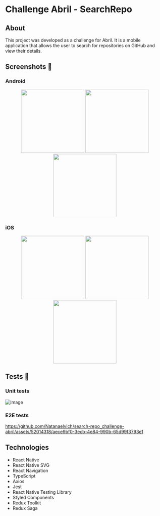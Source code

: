 # Challenge Abril - SearchRepo

## About

This project was developed as a challenge for Abril. It is a mobile application that allows the user to search for repositories on GitHub and view their details.


## Screenshots 📸

### Android
<p align="center">
 <img  src="https://github.com/Natanaelvich/search-repo_challenge-abril/assets/52014318/9518cbe9-44bf-45ad-9468-b5715234b420"
    width="200px">
    <img  src="https://github.com/Natanaelvich/search-repo_challenge-abril/assets/52014318/55a1276d-5c9f-4a97-bcbd-64d6a4c46f43""
    width="200px">
    <img  src="https://github.com/Natanaelvich/search-repo_challenge-abril/assets/52014318/3d09b0fd-1788-4965-85fa-0da574a07f4c""
    width="200px">
</p>

### iOS
<p align="center">
 <img  src="https://github.com/Natanaelvich/search-repo_challenge-abril/assets/52014318/7d2b8cca-7fc4-4917-89e5-a719795406c1"
    width="200px">
 <img  src="https://github.com/Natanaelvich/search-repo_challenge-abril/assets/52014318/176046f4-5079-4052-b7a7-49c4f7f6cf12"
    width="200px">
 <img  src="https://github.com/Natanaelvich/search-repo_challenge-abril/assets/52014318/83e44387-fb2f-475a-a656-037726e0aa3e"
    width="200px">
</p>

## Tests 🧪

### Unit tests

![image](https://github.com/Natanaelvich/search-repo_challenge-abril/assets/52014318/65d653b6-0785-494b-876e-6bd7515043ee)

### E2E tests

https://github.com/Natanaelvich/search-repo_challenge-abril/assets/52014318/aece9bf0-3ecb-4e84-990b-65d99f3793e1

## Technologies

- React Native
- React Native SVG
- React Navigation
- TypeScript
- Axios
- Jest
- React Native Testing Library
- Styled Components
- Redux Toolkit
- Redux Saga


